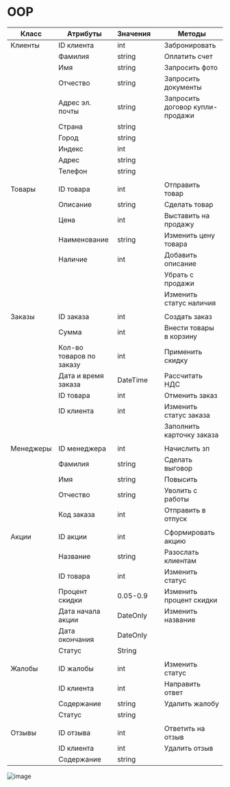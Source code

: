 # OOP
| Класс | Атрибуты | Значения | | Методы |
|-------|----------|----------|-|--------|
| Клиенты | ID клиента | int | | Забронировать |
|  | Фамилия | string | | Оплатить счет |
|  | Имя | string | | Запросить фото |
|  | Отчество | string | | Запросить документы |
|  | Адрес эл. почты | string | | Запросить договор купли-продажи |
|  | Страна | string | |  |
|  | Город | string | |  |
|  | Индекс | int | |  |
|  | Адрес | string | |  |
|  | Телефон | string | |  |
|  |  |  | |  |
| Товары | ID товара | int | | Отправить товар |
|  | Описание | string | | Сделать товар |
|  | Цена | int | | Выставить на продажу |
|  | Наименование | string | | Изменить цену товара |
|  | Наличие | int | | Добавить описание |
|  |  |  | | Убрать с продажи |
|  |  |  | | Изменить статус наличия |
|  |  |  | |  |
| Заказы | ID заказа | int | | Создать заказ |
|  | Сумма | int | | Внести товары в корзину |
|  | Кол-во товаров по заказу | int | | Применить скидку |
|  | Дата и время заказа | DateTime | | Рассчитать НДС |
|  | ID товара | int | | Отменить заказ |
|  | ID клиента | int | | Изменить статус заказа |
|  |  |  | | Заполнить карточку заказа |
|  |  |  | |  |
| Менеджеры | ID менеджера | int | | Начислить зп |
|  | Фамилия | string | | Сделать выговор |
|  | Имя | string | | Повысить |
|  | Отчество | string | | Уволить с работы |
|  | Код заказа | int | | Отправить в отпуск |
|  |  |  | |  |
| Акции | ID акции | int | | Сформировать акцию |
|  | Название | string | | Разослать клиентам |
|  | ID товара | int | | Изменить статус |
|  | Процент скидки | 0.05-0.9 | | Изменить процент скидки |
|  | Дата начала акции | DateOnly | | Изменить название |
|  | Дата окончания | DateOnly | |  |
|  | Статус | String | |  |
|  |  |  | |  |
| Жалобы | ID жалобы | int | | Изменить статус |
|  | ID клиента | int | | Направить ответ |
|  | Содержание | string | | Удалить жалобу |
|  | Статус | string | |  |
|  |  |  | |  |
| Отзывы | ID отзыва | int | | Ответить на отзыв |
|  | ID клиента | int | | Удалить отзыв |
|  | Содержание | string | |  |




![image](https://user-images.githubusercontent.com/102855097/168336519-e0e3264b-3d3c-40af-a1db-d3cae0ccec3c.png)

